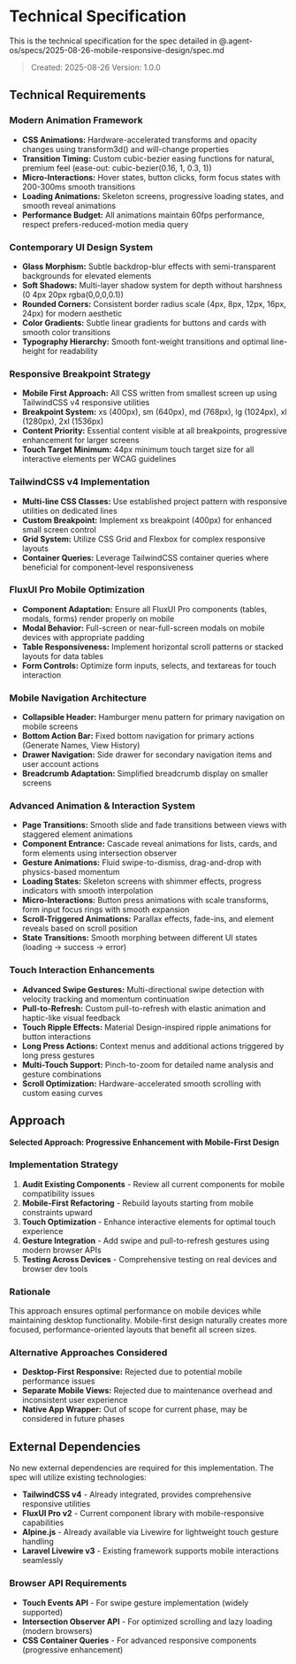 # Technical Specification

This is the technical specification for the spec detailed in @.agent-os/specs/2025-08-26-mobile-responsive-design/spec.md

> Created: 2025-08-26
> Version: 1.0.0

## Technical Requirements

### Modern Animation Framework
- **CSS Animations:** Hardware-accelerated transforms and opacity changes using transform3d() and will-change properties
- **Transition Timing:** Custom cubic-bezier easing functions for natural, premium feel (ease-out: cubic-bezier(0.16, 1, 0.3, 1))
- **Micro-Interactions:** Hover states, button clicks, form focus states with 200-300ms smooth transitions
- **Loading Animations:** Skeleton screens, progressive loading states, and smooth reveal animations
- **Performance Budget:** All animations maintain 60fps performance, respect prefers-reduced-motion media query

### Contemporary UI Design System
- **Glass Morphism:** Subtle backdrop-blur effects with semi-transparent backgrounds for elevated elements
- **Soft Shadows:** Multi-layer shadow system for depth without harshness (0 4px 20px rgba(0,0,0,0.1))
- **Rounded Corners:** Consistent border radius scale (4px, 8px, 12px, 16px, 24px) for modern aesthetic
- **Color Gradients:** Subtle linear gradients for buttons and cards with smooth color transitions
- **Typography Hierarchy:** Smooth font-weight transitions and optimal line-height for readability

### Responsive Breakpoint Strategy  
- **Mobile First Approach:** All CSS written from smallest screen up using TailwindCSS v4 responsive utilities
- **Breakpoint System:** xs (400px), sm (640px), md (768px), lg (1024px), xl (1280px), 2xl (1536px)
- **Content Priority:** Essential content visible at all breakpoints, progressive enhancement for larger screens
- **Touch Target Minimum:** 44px minimum touch target size for all interactive elements per WCAG guidelines

### TailwindCSS v4 Implementation
- **Multi-line CSS Classes:** Use established project pattern with responsive utilities on dedicated lines
- **Custom Breakpoint:** Implement xs breakpoint (400px) for enhanced small screen control
- **Grid System:** Utilize CSS Grid and Flexbox for complex responsive layouts
- **Container Queries:** Leverage TailwindCSS container queries where beneficial for component-level responsiveness

### FluxUI Pro Mobile Optimization  
- **Component Adaptation:** Ensure all FluxUI Pro components (tables, modals, forms) render properly on mobile
- **Modal Behavior:** Full-screen or near-full-screen modals on mobile devices with appropriate padding
- **Table Responsiveness:** Implement horizontal scroll patterns or stacked layouts for data tables
- **Form Controls:** Optimize form inputs, selects, and textareas for touch interaction

### Mobile Navigation Architecture
- **Collapsible Header:** Hamburger menu pattern for primary navigation on mobile screens
- **Bottom Action Bar:** Fixed bottom navigation for primary actions (Generate Names, View History)
- **Drawer Navigation:** Side drawer for secondary navigation items and user account actions
- **Breadcrumb Adaptation:** Simplified breadcrumb display on smaller screens

### Advanced Animation & Interaction System
- **Page Transitions:** Smooth slide and fade transitions between views with staggered element animations
- **Component Entrance:** Cascade reveal animations for lists, cards, and form elements using intersection observer
- **Gesture Animations:** Fluid swipe-to-dismiss, drag-and-drop with physics-based momentum
- **Loading States:** Skeleton screens with shimmer effects, progress indicators with smooth interpolation
- **Micro-Interactions:** Button press animations with scale transforms, form input focus rings with smooth expansion
- **Scroll-Triggered Animations:** Parallax effects, fade-ins, and element reveals based on scroll position
- **State Transitions:** Smooth morphing between different UI states (loading → success → error)

### Touch Interaction Enhancements  
- **Advanced Swipe Gestures:** Multi-directional swipe detection with velocity tracking and momentum continuation
- **Pull-to-Refresh:** Custom pull-to-refresh with elastic animation and haptic-like visual feedback
- **Touch Ripple Effects:** Material Design-inspired ripple animations for button interactions
- **Long Press Actions:** Context menus and additional actions triggered by long press gestures
- **Multi-Touch Support:** Pinch-to-zoom for detailed name analysis and gesture combinations
- **Scroll Optimization:** Hardware-accelerated smooth scrolling with custom easing curves

## Approach

**Selected Approach: Progressive Enhancement with Mobile-First Design**

### Implementation Strategy
1. **Audit Existing Components** - Review all current components for mobile compatibility issues
2. **Mobile-First Refactoring** - Rebuild layouts starting from mobile constraints upward
3. **Touch Optimization** - Enhance interactive elements for optimal touch experience
4. **Gesture Integration** - Add swipe and pull-to-refresh gestures using modern browser APIs
5. **Testing Across Devices** - Comprehensive testing on real devices and browser dev tools

### Rationale
This approach ensures optimal performance on mobile devices while maintaining desktop functionality. Mobile-first design naturally creates more focused, performance-oriented layouts that benefit all screen sizes.

### Alternative Approaches Considered
- **Desktop-First Responsive:** Rejected due to potential mobile performance issues
- **Separate Mobile Views:** Rejected due to maintenance overhead and inconsistent user experience
- **Native App Wrapper:** Out of scope for current phase, may be considered in future phases

## External Dependencies

No new external dependencies are required for this implementation. The spec will utilize existing technologies:

- **TailwindCSS v4** - Already integrated, provides comprehensive responsive utilities
- **FluxUI Pro v2** - Current component library with mobile-responsive capabilities  
- **Alpine.js** - Already available via Livewire for lightweight touch gesture handling
- **Laravel Livewire v3** - Existing framework supports mobile interactions seamlessly

### Browser API Requirements
- **Touch Events API** - For swipe gesture implementation (widely supported)
- **Intersection Observer API** - For optimized scrolling and lazy loading (modern browsers)
- **CSS Container Queries** - For advanced responsive components (progressive enhancement)